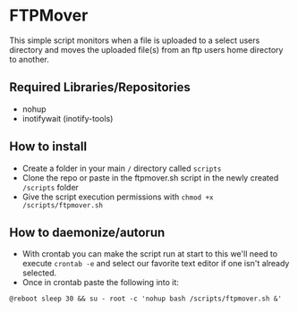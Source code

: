 # FTPMover
This simple script monitors when a file is uploaded to a select users directory and moves the uploaded file(s) from an ftp users home directory to another.

## Required Libraries/Repositories ##
* nohup
* inotifywait (inotify-tools)

## How to install ##
* Create a folder in your main `/` directory called `scripts`
* Clone the repo or paste in the ftpmover.sh script in the newly created `/scripts` folder
* Give the script execution permissions with `chmod +x /scripts/ftpmover.sh`

## How to daemonize/autorun ##
* With crontab you can make the script run at start to this we'll need to execute `crontab -e` and select our favorite text editor if one isn't already selected.
* Once in crontab paste the following into it:
```
@reboot sleep 30 && su - root -c 'nohup bash /scripts/ftpmover.sh &'
```
